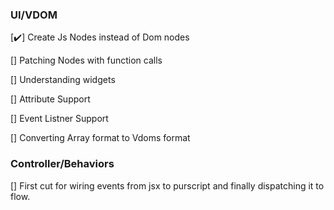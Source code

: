 ### UI/VDOM

[:heavy_check_mark:] Create Js Nodes instead of Dom nodes

[] Patching Nodes with function calls

[] Understanding widgets

[] Attribute Support

[] Event Listner Support

[] Converting Array format to Vdoms format 


### Controller/Behaviors

[] First cut for wiring events from jsx to purscript and finally dispatching it to flow.
